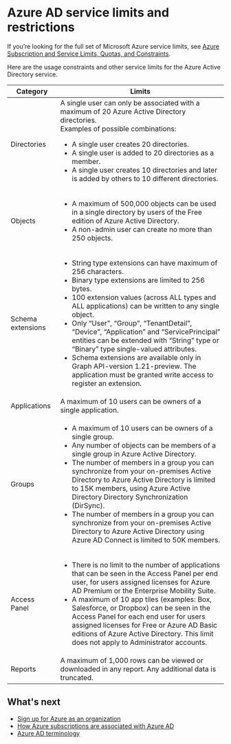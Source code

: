 <properties
    pageTitle="Azure AD service limits and restrictions"
    description="Usage constraints and other service limits for the Azure Active Directory service."
    services="active-directory"
    documentationCenter=""
    authors="curtand"
    manager="stevenpo"
    editor=""/>

<tags
    ms.service="active-directory"
    ms.devlang="na"
    ms.topic="article"
    ms.tgt_pltfrm="na"
    ms.workload="identity"
    ms.date="01/05/2016"
    ms.author="curtand"/>

# Azure AD service limits and restrictions
If you’re looking for the full set of Microsoft Azure service limits, see [Azure Subscription and Service Limits, Quotas, and Constraints](azure-subscription-service-limits.md).

Here are the usage constraints and other service limits for the Azure Active Directory service.

| Category | Limits |
|---|---|
| Directories | A single user can only be associated with a maximum of 20 Azure Active Directory directories.<br />Examples of possible combinations: <ul> <li>A single user creates 20 directories.</li><li>A single user is added to 20 directories as a member.</li><li>A single user creates 10 directories and later is added by others to 10 different directories.</li></ul> |  
| Objects | <ul><li>A maximum of 500,000 objects can be used in a single directory by users of the Free edition of Azure Active Directory.</li><li>A non-admin user can create no more than 250 objects.</li></ul> |
| Schema extensions | <ul><li>String type extensions can have maximum of 256 characters. </li><li>Binary type extensions are limited to 256 bytes.</li><li>100 extension values (across ALL types and ALL applications) can be written to any single object.</li><li>Only “User”, “Group”, “TenantDetail”, “Device”, “Application” and “ServicePrincipal” entities can be extended with “String” type or “Binary” type single-valued attributes.</li><li>Schema extensions are available only in Graph API-version 1.21-preview. The application must be granted write access to register an extension.</li></ul> |
| Applications | A maximum of 10 users can be owners of a single application. |
| Groups | <ul><li>A maximum of 10 users can be owners of a single group.</li><li>Any number of objects can be members of a single group in Azure Active Directory.</li><li>The number of members in a group you can synchronize from your on-premises Active Directory to Azure Active Directory is limited to 15K members, using Azure Active Directory Directory Synchronization (DirSync).</li><li>The number of members in a group you can synchronize from your on-premises Active Directory to Azure Active Directory using Azure AD Connect is limited to 50K members.</li></ul> |
| Access Panel | <ul><li>There is no limit to the number of applications that can be seen in the Access Panel per end user, for users assigned licenses for Azure AD Premium or the Enterprise Mobility Suite.</li><li>A maximum of 10 app tiles (examples: Box, Salesforce, or Dropbox) can be seen in the Access Panel for each end user for users assigned licenses for Free or Azure AD Basic editions of Azure Active Directory. This limit does not apply to Administrator accounts.</li></ul> |
| Reports | A maximum of 1,000 rows can be viewed or downloaded in any report. Any additional data is truncated. |


## What's next
* [Sign up for Azure as an organization](sign-up-organization.md)
* [How Azure subscriptions are associated with Azure AD](active-directory-how-subscriptions-associated-directory.md)
* [Azure AD terminology](active-directory-terminology.md)

